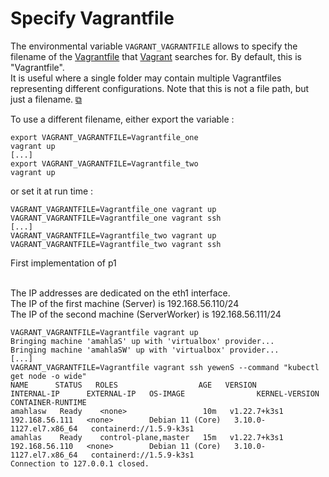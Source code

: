 # Specify Vagrantfile
The environmental variable `VAGRANT_VAGRANTFILE` allows to specify the filename of the [Vagrantfile](https://www.vagrantup.com/docs/vagrantfile) that [Vagrant](https://learn.hashicorp.com/tutorials/vagrant/getting-started-index?in=vagrant/getting-started) searches for. By default, this is "Vagrantfile".<br/>
It is useful where a single folder may contain multiple Vagrantfiles representing different configurations. Note that this is not a file path, but just a filename. [⧉](https://www.vagrantup.com/docs/other/environmental-variables#vagrant_vagrantfile)

To use a different filename, either export the variable :
 ```shell
export VAGRANT_VAGRANTFILE=Vagrantfile_one
vagrant up
[...]
export VAGRANT_VAGRANTFILE=Vagrantfile_two
vagrant up
```
or set it at run time :
 ```shell
VAGRANT_VAGRANTFILE=Vagrantfile_one vagrant up
VAGRANT_VAGRANTFILE=Vagrantfile_one vagrant ssh
[...]
VAGRANT_VAGRANTFILE=Vagrantfile_two vagrant up
VAGRANT_VAGRANTFILE=Vagrantfile_two vagrant ssh
```
<summary>First implementation of p1</summary><br/>

The IP addresses are dedicated on the eth1 interface.<br/>
The IP of the first machine (Server) is 192.168.56.110/24<br/>
The IP of the second machine (ServerWorker) is 192.168.56.111/24

```shell
VAGRANT_VAGRANTFILE=Vagrantfile vagrant up
Bringing machine 'amahlaS' up with 'virtualbox' provider...
Bringing machine 'amahlaSW' up with 'virtualbox' provider...
[...]
VAGRANT_VAGRANTFILE=Vagrantfile vagrant ssh yewenS --command "kubectl get node -o wide"
NAME      STATUS   ROLES                  AGE   VERSION        INTERNAL-IP      EXTERNAL-IP   OS-IMAGE                KERNEL-VERSION           CONTAINER-RUNTIME
amahlasw   Ready    <none>                 10m   v1.22.7+k3s1   192.168.56.111   <none>        Debian 11 (Core)   3.10.0-1127.el7.x86_64   containerd://1.5.9-k3s1
amahlas    Ready    control-plane,master   15m   v1.22.7+k3s1   192.168.56.110   <none>        Debian 11 (Core)   3.10.0-1127.el7.x86_64   containerd://1.5.9-k3s1
Connection to 127.0.0.1 closed.
```
